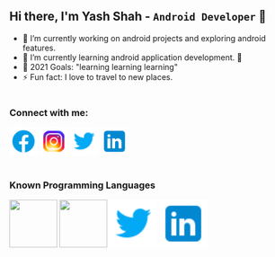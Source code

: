 
## Hi there, I'm Yash Shah - `Android Developer` 👋
- 🔭 I’m currently working on android projects and exploring android features.
- 🌱 I’m currently learning android application development. 🤣
- 🥅 2021 Goals: "learning learning learning"
- ⚡ Fun fact: I love to travel to new places.

#
### Connect with me:


<!-- 
  1. to add image from direct link 
      ![altText](Link to Image)
  2. to add image with other link
      [![altText](Link to Image)](page or new website link you want to open when cliked)
  3. to add image tag to give size to it. use <img> tag 
      [<img src="relative path"/>](url you want to open when clicked)

-->
<!-- [![fbimage](https://user-images.githubusercontent.com/68641845/122267843-fdc9bc80-cef8-11eb-8703-16e13b7c0f7d.png)]( https://www.facebook.com/syash2581) -->
<!-- [<img src="https://i.pinimg.com/564x/f7/99/20/f79920f4cb34986684e29df42ec0cebe.jpg" height="50" width="50"/>](https://www.facebook.com/syash2581) -->
<!-- [<img src="https://i.pinimg.com/564x/63/cb/74/63cb74c62c563351d1fbac26edf3416c.jpg" height="50" width="50"/>](https://twitter.com/shahyash2582001) -->
<!-- [<img src="https://i.pinimg.com/564x/f7/99/20/f79920f4cb34986684e29df42ec0cebe.jpg" height="50" width="50"/>](https://www.facebook.com/syash2581) -->
<!-- [<img src="https://i.pinimg.com/564x/f7/99/20/f79920f4cb34986684e29df42ec0cebe.jpg" height="50" width="50"/>](https://www.facebook.com/syash2581) -->



[<img src="fbimage.png" height="50" width="50"/>](https://www.facebook.com/syash2581)
[<img src="instagram.png" height="50" width="50"/>](https://www.instagram.com/yashshah2581)
[<img src="twitter.png" height="50" width="50"/>](https://twitter.com/shahyash2582001)
[<img src="linkdin.png" height="50" width="50"/>](https://www.linkedin.com/in/yash-shah-2bb205160/)

#
### Known Programming Languages

[<img src="https://upload.wikimedia.org/wikipedia/commons/thumb/1/18/C_Programming_Language.svg/330px-C_Programming_Language.svg.png" height="85" width="85"/>](https://www.javatpoint.com/c-programming-language-tutorial)
[<img src="https://upload.wikimedia.org/wikipedia/commons/thumb/1/18/ISO_C%2B%2B_Logo.svg/180px-ISO_C%2B%2B_Logo.svg.png" height="85" width="85"/>](https://www.javatpoint.com/cpp-tutorial)
[<img src="twitter.png" height="85" width="85" style="margin:80;padding:80"/>](https://twitter.com/shahyash2582001)
[<img src="linkdin.png" height="85" width="85" style="margin:80;padding:80"/>](https://www.linkedin.com/in/yash-shah-2bb205160/)

<!-- ```java

public static void main(String args[])
{
  System.out.println("Hello World");
}

``` -->


